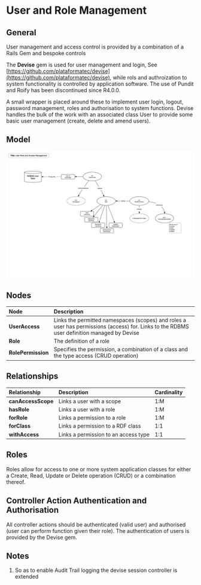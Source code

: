 # User and Role Management

## General

User management and access control is provided by a combination of a Rails Gem and bespoke controls

The **Devise** gem is used for user management and login, See [https://github.com/plataformatec/devise](https://github.com/plataformatec/devise), 
while rols and authroization to system functionality is controlled by application software. The use of Pundit and Roify has been discontinued since R4.0.0.

A small wrapper is placed around these to implement user login, logout, password management, roles and authorisation to system functions. Devise handles the bulk of the work with an associated class User to provide some basic user management (create, delete and amend users). 

## Model

![](diagrams/users_and_roles.png)

## Nodes

| **Node** | **Description** |
| :--- | :--- |
| **UserAccess** | Links the permitted namespaces (scopes) and roles a user has permissions (access) for. Links to the RDBMS user definition managed by Devise |
| **Role** | The definition of a role  |
| **RolePermission** | Specifies the permission, a combination of a class and the type access (CRUD operation) |

## Relationships

| **Relationship** | **Description** | **Cardinality** |
| :--- | :--- | :--- |
| **canAccessScope** | Links a user with a scope | 1:M |
| **hasRole** | Links a user with a role | 1:M |
| **forRole** | Links a permission to a role | 1:M |
| **forClass** | Links a permission to a RDF class | 1:1 |
| **withAccess** | Links a permission to an access type | 1:1 |

## Roles 

Roles allow for access to one or more system application classes for either a Create, Read, Update or Delete operation (CRUD) or a combination thereof. 

## Controller Action Authentication and Authorisation

All controller actions should be authenticated (valid user) and authorised (user can perform function given their role). The authentication of users is provided by the Devise gem.

## Notes

1. So as to enable Audit Trail logging the devise session controller is extended

